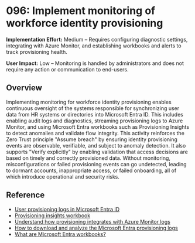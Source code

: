 # 096: Implement monitoring of workforce identity provisioning

**Implementation Effort:** Medium – Requires configuring diagnostic settings, integrating with Azure Monitor, and establishing workbooks and alerts to track provisioning health.

**User Impact:** Low – Monitoring is handled by administrators and does not require any action or communication to end-users.

## Overview

Implementing monitoring for workforce identity provisioning enables continuous oversight of the systems responsible for synchronizing user data from HR systems or directories into Microsoft Entra ID. This includes enabling audit logs and diagnostics, streaming provisioning logs to Azure Monitor, and using Microsoft Entra workbooks such as Provisioning Insights to detect anomalies and validate flow integrity. This activity reinforces the Zero Trust principle "Assume breach" by ensuring identity provisioning events are observable, verifiable, and subject to anomaly detection. It also supports "Verify explicitly" by enabling validation that access decisions are based on timely and correctly provisioned data. Without monitoring, misconfigurations or failed provisioning events can go undetected, leading to dormant accounts, inappropriate access, or failed onboarding, all of which introduce operational and security risks.

## Reference

* [User provisioning logs in Microsoft Entra ID](https://learn.microsoft.com/entra/identity/monitoring-health/concept-provisioning-logs)
* [Provisioning insights workbook](https://learn.microsoft.com/entra/identity/app-provisioning/provisioning-workbook)
* [Understand how provisioning integrates with Azure Monitor logs](https://learn.microsoft.com/entra/identity/app-provisioning/application-provisioning-log-analytics)
* [How to download and analyze the Microsoft Entra provisioning logs](https://learn.microsoft.com/entra/identity/monitoring-health/howto-analyze-provisioning-logs)
* [What are Microsoft Entra workbooks?](https://learn.microsoft.com/entra/identity/monitoring-health/overview-workbooks)
